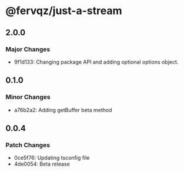 # @fervqz/just-a-stream

## 2.0.0

### Major Changes

- 9f1d133: Changing package API and adding optional options object.

## 0.1.0

### Minor Changes

- a76b2a2: Adding getBuffer beta method

## 0.0.4

### Patch Changes

- 0ce5f76: Updating tsconfig file
- 4de0054: Beta release
